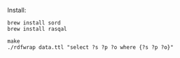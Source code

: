 

Install:

    brew install sord
    brew install rasqal

```
make
./rdfwrap data.ttl "select ?s ?p ?o where {?s ?p ?o}"
```
